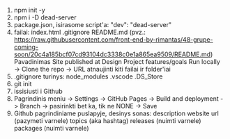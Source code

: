 1. npm init -y
2. npm i -D dead-server
3. package.json, isirasome script'a: "dev": "dead-server"
4. failai:
   index.html
   .gitignore
   README.md (pvz.: https://raw.githubusercontent.com/front-end-by-rimantas/48-grupe-coming-soon/20c4a185bcf07cd93104dc3338c0e1a865ea9509/README.md)
   Pavadinimas
   Site published at
   Design
   Project features/goals
   Run locally -> Clone the repo -> URL atnaujinti
   kiti failai ir folder'iai
5. .gitignore turinys:
   node_modules
   .vscode
   .DS_Store
6. git init
7. issisiusti i Github
8. Pagrindinis meniu -> Settings -> GitHub Pages -> Build and deployment -> Branch -> pasirinkti bet ka, tik ne NONE -> Save
9. Github pagrindiniame puslapyje, desinys sonas:
   description
   website url (pazymeti varnele)
   topics (aka hashtag)
   releases (nuimti varnele)
   packages (nuimti varnele)
